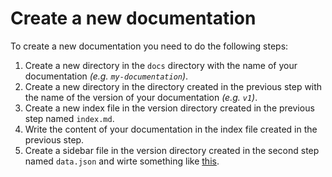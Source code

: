 # Create a new documentation

To create a new documentation you need to do the following steps:

1. Create a new directory in the `docs` directory with the name of your documentation *(e.g. `my-documentation`)*.
2. Create a new directory in the directory created in the previous step with the name of the version of your documentation *(e.g. `v1`)*.
3. Create a new index file in the version directory created in the previous step named `index.md`.
4. Write the content of your documentation in the index file created in the previous step.
5. Create a sidebar file in the version directory created in the second step named `data.json` and wirte something like [this](./create-sidebar).